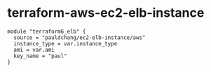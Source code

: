 # terraform-aws-ec2-elb-instance
```
module "terraform6_elb" {
  source = "pauldchang/ec2-elb-instance/aws"
  instance_type = var.instance_type
  ami = var.ami
  key_name = "paul"
}
```